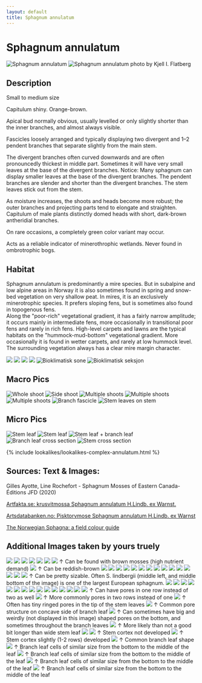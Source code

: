 ```yaml
---
layout: default
title: Sphagnum annulatum
---
```


# Sphagnum annulatum

<img src="F148131920x1920.webp" alt="Sphagnum annulatum" />  
<img src="sphagnum-annulatum-foto-kjell-i-flatberg-.jpg" alt="Sphagnum annulatum photo by Kjell I. Flatberg" />

## Description
Small to medium size

Capitulum shiny. Orange-brown.

Apical bud normally obvious, usually levelled or only slightly shorter than the inner branches, and almost always visible.

Fascicles loosely arranged and typically displaying two divergent and 1–2 pendent branches that separate slightly from the main stem.

The divergent branches often curved downwards and are often pronouncedly thickest in middle part. Sometimes it will have very small leaves at the base of the divergent branches. Notice: Many sphagnum can display smaller leaves at the base of the divergent branches. The pendent branches are slender and shorter than the divergent branches. The stem leaves stick out from the stem.

As moisture increases, the shoots and heads become more robust; the outer branches and projecting parts tend to elongate and straighten. Capitulum of male plants distinctly domed heads with short, dark-brown antheridial branches.

On rare occasions, a completely green color variant may occur.

Acts as a reliable indicator of minerothrophic wetlands. Never found in ombrotrophic bogs.

## Habitat
Sphagnum annulatum is predominantly a mire species. But in subalpine and low alpine areas in Norway it is also sometimes found in spring and snow-bed vegetation on very shallow peat. In mires, it is an exclusively minerotrophic species. It prefers sloping fens, but is sometimes also found in topogenous fens.  
Along the "poor-rich" vegetational gradient, it has a fairly narrow amplitude; it occurs mainly in intermediate fens, more occasionally in transitional poor fens and rarely in rich fens. High-level carpets and lawns are the typical habitats on the "hummock-mud-bottom" vegetational gradient. More occasionally it is found in wetter carpets, and rarely at low hummock level. The surrounding vegetation always has a clear mire margin character.

<img src="20250720_164130.jpg" />

<img src="20250712_145252.jpg" />

<img src="20230617_142526.jpg" />

<img src="20250621_153347.jpg" />

<img src="bioklimatisk-sone.webp" alt="Bioklimatisk sone" />

<img src="bioklimatisk-seksjon.webp" alt="Bioklimatisk seksjon" />

## Macro Pics

<img src="shoot-side.png" alt="Whole shoot" />

<img src="shoot-top-down.png" alt="Side shoot" />

<img src="shoot-multiple.png" alt="Multiple shoots" />

<img src="shoot-multiple-2.webp" alt="Multiple shoots" />

<img src="shoot-multiple-3.webp" alt="Multiple shoots" />

<img src="branch-fascicle.webp" alt="Branch fascicle" />

<img src="stem-leaves-on-stem.webp" alt="Stem leaves on stem" />

## Micro Pics

<img src="leaf-stem.png" alt="Stem leaf" />

<img src="leaf-stem-2.png" alt="Stem leaf" />

<img src="leaf-stem-branch.webp" alt="Stem leaf + branch leaf" />

<img src="leaf-branch-cross-section.png" alt="Branch leaf cross section" />

<img src="stem-cross-section.png" alt="Stem cross section" />

{% include lookalikes/lookalikes-complex-annulatum.html %}

## **Sources: Text & Images**:

Gilles Ayotte, Line Rochefort - Sphagnum Mosses of Eastern Canada-Éditions JFD (2020)

[Artfakta.se: krusvitmossa Sphagnum annulatum H.Lindb. ex Warnst.](https://artfakta.se/taxa/2883/information?src=1&class=11)

[Artsdatabanken.no: Pisktorvmose Sphagnum annulatum H.Lindb. ex Warnst](https://artsdatabanken.no/Pages/186268/)

[The Norwegian Sphagna: a field colour guide](https://ntnuopen.ntnu.no/ntnu-xmlui/handle/11250/271981)

## **Additional Images taken by yours truely**

<img src="20230617_105027.jpg" />  
<img src="20230617_105037.jpg" />  
<img src="20230618_110417.jpg" />  
<img src="20230618_110425.jpg" />  
<img src="20230805_180655.jpg" />  
<img src="20230805_181123.jpg" />  
<img src="20250720_163124.jpg" />  
↑ Can be found with  brown mosses (high nutrient demand)

<img src="20250720_163045.jpg" />  
↑ Can be reddish-brown

<img src="20230805_181128.jpg" />  
<img src="20230805_181133.jpg" />  
<img src="20230805_181148.jpg" />  
<img src="20230805_190256.jpg" />  
<img src="20230807_130222.jpg" />  
<img src="20230807_130228.jpg" />  
<img src="20230807_174512.jpg" />  
<img src="20240817_175424.jpg" />  
<img src="20240817_175558.jpg" />  
<img src="20240817_175615.jpg" />  
<img src="20240818_143706.jpg" />  
<img src="20250621_151145.jpg" />  
<img src="20250621_151152.jpg" />  
<img src="20250621_151201.jpg" />  
<img src="20250621_151405.jpg" />  
↑ Can be pretty sizable. Often S. lindbergii (middle left, and middle bottom of the image) is one of the largest European sphagnum.  

<img src="20250621_151409.jpg" />  
<img src="20250621_151416.jpg" />   
<img src="20250621_151421.jpg" />  
<img src="20250712_144259.jpg" />  
<img src="20250712_144305.jpg" />   
<img src="20250712_144318.jpg" />  
<img src="20250712_145117.jpg" />  
<img src="20250712_145142.jpg" />  
<img src="20250712_150356.jpg" />  
<img src="20250714_103356.jpg" />  
<img src="20250714_103409.jpg" />  
<img src="20250714_103423.jpg" />  
<img src="20250714_103449.jpg" />  
<img src="20230807_131718.jpg" />  
<img src="20230807_132247.jpg" />  
↑ Can have pores in one row instead of two as well  

<img src="20230807_133727.jpg" />  
↑ More commonly pores in two rows instead of one  

<img src="20240818_144505.jpg" />  
↑ Often has tiny ringed pores in the tip of the stem leaves  

<img src="20240818_143951.jpg" />  
↑ Common pore structure on concave side of branch leaf  

<img src="20240818_144117.jpg" />  
↑ Can sometimes have big and weirdly (not displayed in this image) shaped pores on the bottom, and sometimes throughout the branch leaves  

<img src="20230807_134106.jpg" />  
↑ More likely than not a good bit longer than wide stem leaf  

<img src="20230807_134721.jpg" />  
<img src="20230807_134820.jpg" />  
↑ Stem cortex not developed  

<img src="20250724_145330.jpg" />  
↑ Stem cortex slightly (1-2 rows) developed  

<img src="20230807_133902.jpg" />    
↑ Common branch leaf shape 

<img src="20240818_144349.jpg" />  
↑ Branch leaf cells of similar size from the bottom to the middle of the leaf  

<img src="20250731_133339.jpg" />  
↑ Branch leaf cells of similar size from the bottom to the middle of the leaf  

<img src="20250731_133533.jpg" />  
↑ Branch leaf cells of similar size from the bottom to the middle of the leaf  

<img src="20250731_140041.jpg" />  
↑ Branch leaf cells of similar size from the bottom to the middle of the leaf  
